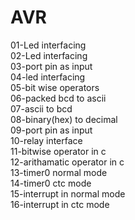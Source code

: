 # AVR
01-Led interfacing
<br>
02-Led interfacing
<br>
03-port pin as input
<br>
04-led interfacing
<br>
05-bit wise operators
<br>
06-packed bcd to ascii
<br>
07-ascii to bcd
<br>
08-binary(hex) to decimal
<br>
09-port pin as input
<br>
10-relay interface
<br>
11-bitwise operator in c
<br>
12-arithamatic operator in c
<br>
13-timer0 normal mode
<br>
14-timer0 ctc mode
<br>
15-interrupt in normal mode
<br>
16-interrupt in ctc mode
